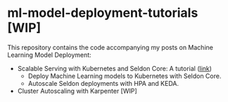 # ml-model-deployment-tutorials [WIP]

This repository contains the code accompanying my posts on Machine Learning Model Deployment:
- Scalable Serving with Kubernetes and Seldon Core: A tutorial ([link](https://medium.com/towards-data-science/scalable-serving-with-kubernetes-and-seldon-core-a-tutorial-37aec914c4d5))
    - Deploy Machine Learning models to Kubernetes with Seldon Core.
    - Autoscale Seldon deployments with HPA and KEDA.
- Cluster Autoscaling with Karpenter [WIP]
